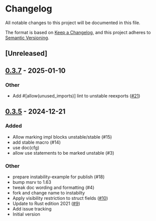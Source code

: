 # Changelog

All notable changes to this project will be documented in this file.

The format is based on [Keep a Changelog](https://keepachangelog.com/en/1.0.0/),
and this project adheres to [Semantic Versioning](https://semver.org/spec/v2.0.0.html).

## [Unreleased]

## [0.3.7](https://github.com/ratatui/instability/compare/instability-example-v0.3.6...instability-example-v0.3.7) - 2025-01-10

### Other

- Add #[allow(unused_imports)] lint to unstable reexports ([#21](https://github.com/ratatui/instability/pull/21))

## [0.3.5](https://github.com/ratatui/instability/compare/instability-example-v0.3.4...instability-example-v0.3.5) - 2024-12-21

### Added

- Allow marking impl blocks unstable/stable (#15)
- add stable macro (#14)
- use doc(cfg)
- allow use statements to be marked unstable (#3)

### Other

- prepare instability-example for publish (#18)
- bump msrv to 1.63
- tweak doc wording and formatting (#4)
- fork and change name to instabilty
- Apply visibility restriction to struct fields ([#10](https://github.com/ratatui/instability/pull/10))
- Update to Rust edition 2021 ([#9](https://github.com/ratatui/instability/pull/9))
- Add issue tracking
- Initial version
